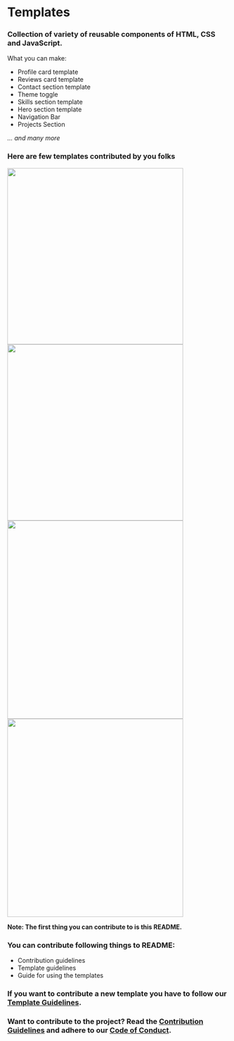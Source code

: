 # Templates
### Collection of variety of reusable components of HTML, CSS and JavaScript.

What you can make:

- Profile card template
- Reviews card template
- Contact section template
- Theme toggle
- Skills section template
- Hero section template
- Navigation Bar
- Projects Section

<i>... and many more</i>

### Here are few templates contributed by you folks

<img src="https://github.com/mudit023/templates/blob/main/navbar-mobile/Screenshot-Close.png" width=400px align="left">
<img src="https://github.com/mudit023/templates/blob/main/navbar-mobile/Screenshot-Open.png" width=400px align="center">
<img src="https://github.com/mudit023/templates/blob/main/simple-profile-card/Screenshot%202022-04-10%20193922.png" width=400px height=450px align="left">
<img src="https://github.com/mudit023/templates/blob/main/stats-card-component/Screenshot-Mobile.jpg" width=400px height=450px>

**Note: The first thing you can contribute to is this README.**

### You can contribute following things to README:

- Contribution guidelines
- Template guidelines
- Guide for using the templates

### If you want to contribute a new template you have to follow our [Template Guidelines](https://github.com/mudit023/templates/blob/main/TEMPLATE_GUIDELINES.md).

### Want to contribute to the project? Read the [Contribution Guidelines](https://github.com/mudit023/templates/blob/main/CONTRIBUTING.md) and adhere to our [Code of Conduct](https://github.com/mudit023/templates/blob/main/CODE_OF_CONDUCT.md).
